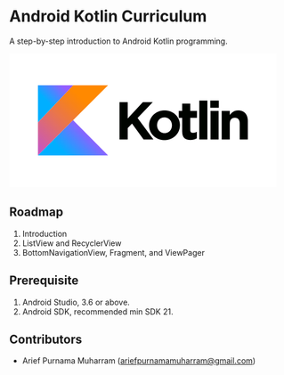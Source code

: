 # Android Kotlin Curriculum
A step-by-step introduction to Android Kotlin programming.

![Kotlin](kotlin.png)

## Roadmap
1. Introduction
2. ListView and RecyclerView
3. BottomNavigationView, Fragment, and ViewPager

## Prerequisite
1. Android Studio, 3.6 or above.
2. Android SDK, recommended min SDK 21.

## Contributors
- Arief Purnama Muharram (ariefpurnamamuharram@gmail.com)
